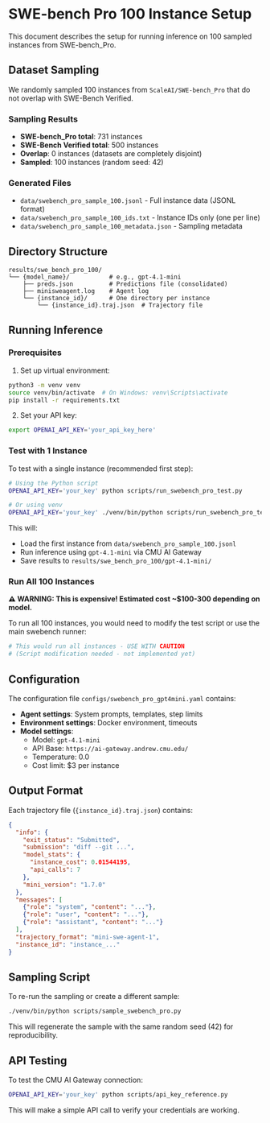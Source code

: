 # SWE-bench Pro 100 Instance Setup

This document describes the setup for running inference on 100 sampled instances from SWE-bench_Pro.

## Dataset Sampling

We randomly sampled 100 instances from `ScaleAI/SWE-bench_Pro` that do not overlap with SWE-Bench Verified.

### Sampling Results

- **SWE-bench_Pro total**: 731 instances
- **SWE-Bench Verified total**: 500 instances
- **Overlap**: 0 instances (datasets are completely disjoint)
- **Sampled**: 100 instances (random seed: 42)

### Generated Files

- `data/swebench_pro_sample_100.jsonl` - Full instance data (JSONL format)
- `data/swebench_pro_sample_100_ids.txt` - Instance IDs only (one per line)
- `data/swebench_pro_sample_100_metadata.json` - Sampling metadata

## Directory Structure

```
results/swe_bench_pro_100/
└── {model_name}/           # e.g., gpt-4.1-mini
    ├── preds.json          # Predictions file (consolidated)
    ├── minisweagent.log    # Agent log
    └── {instance_id}/      # One directory per instance
        └── {instance_id}.traj.json  # Trajectory file
```

## Running Inference

### Prerequisites

1. Set up virtual environment:
```bash
python3 -m venv venv
source venv/bin/activate  # On Windows: venv\Scripts\activate
pip install -r requirements.txt
```

2. Set your API key:
```bash
export OPENAI_API_KEY='your_api_key_here'
```

### Test with 1 Instance

To test with a single instance (recommended first step):

```bash
# Using the Python script
OPENAI_API_KEY='your_key' python scripts/run_swebench_pro_test.py

# Or using venv
OPENAI_API_KEY='your_key' ./venv/bin/python scripts/run_swebench_pro_test.py
```

This will:
- Load the first instance from `data/swebench_pro_sample_100.jsonl`
- Run inference using `gpt-4.1-mini` via CMU AI Gateway
- Save results to `results/swe_bench_pro_100/gpt-4.1-mini/`

### Run All 100 Instances

**⚠️ WARNING: This is expensive! Estimated cost ~$100-300 depending on model.**

To run all 100 instances, you would need to modify the test script or use the main swebench runner:

```bash
# This would run all instances - USE WITH CAUTION
# (Script modification needed - not implemented yet)
```

## Configuration

The configuration file `configs/swebench_pro_gpt4mini.yaml` contains:

- **Agent settings**: System prompts, templates, step limits
- **Environment settings**: Docker environment, timeouts
- **Model settings**:
  - Model: `gpt-4.1-mini`
  - API Base: `https://ai-gateway.andrew.cmu.edu/`
  - Temperature: 0.0
  - Cost limit: $3 per instance

## Output Format

Each trajectory file (`{instance_id}.traj.json`) contains:

```json
{
  "info": {
    "exit_status": "Submitted",
    "submission": "diff --git ...",
    "model_stats": {
      "instance_cost": 0.01544195,
      "api_calls": 7
    },
    "mini_version": "1.7.0"
  },
  "messages": [
    {"role": "system", "content": "..."},
    {"role": "user", "content": "..."},
    {"role": "assistant", "content": "..."}
  ],
  "trajectory_format": "mini-swe-agent-1",
  "instance_id": "instance_..."
}
```

## Sampling Script

To re-run the sampling or create a different sample:

```bash
./venv/bin/python scripts/sample_swebench_pro.py
```

This will regenerate the sample with the same random seed (42) for reproducibility.

## API Testing

To test the CMU AI Gateway connection:

```bash
OPENAI_API_KEY='your_key' python scripts/api_key_reference.py
```

This will make a simple API call to verify your credentials are working.
